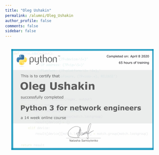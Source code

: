 ```yaml
---
title: "Oleg Ushakin"
permalink: /alumni/Oleg_Ushakin
author_profile: false
comments: false
sidebar: false
---
```


<div style="padding: 20px;">
  <img src="https://raw.githubusercontent.com/pyneng/pyneng.github.io/master/alumni/Oleg_Ushakin.png" alt="Python for network engineers">
</div>

